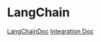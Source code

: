 # LangChain

[LangChainDoc](https://python.langchain.com/docs/introduction/)
[Integration Doc](https://python.langchain.com/docs/integrations/providers/)